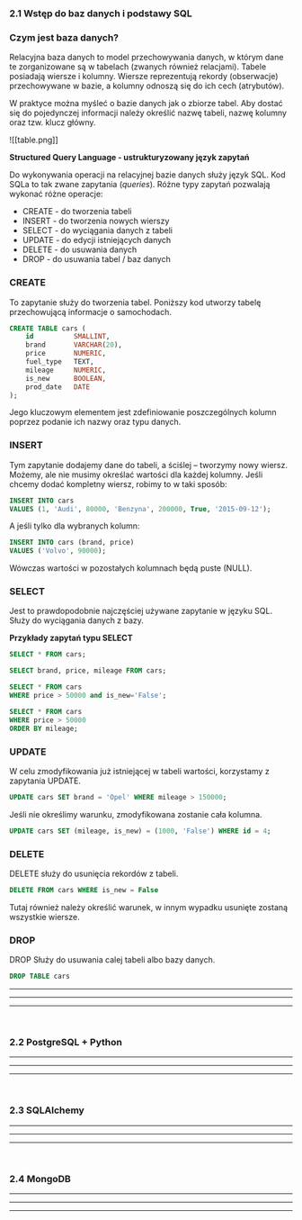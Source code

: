 ### 2.1 Wstęp do baz danych i podstawy SQL
### Czym jest baza danych?
Relacyjna baza danych to model przechowywania danych, w którym dane te zorganizowane są w tabelach (zwanych również relacjami). Tabele posiadają wiersze i kolumny. Wiersze reprezentują rekordy (obserwacje) przechowywane w bazie, a kolumny odnoszą się do ich cech (atrybutów).

W praktyce można myśleć o bazie danych jak o zbiorze tabel. Aby dostać się do pojedynczej informacji należy określić nazwę tabeli, nazwę kolumny oraz tzw. klucz główny.

![[table.png]]


**Structured Query Language - ustrukturyzowany język zapytań**

Do wykonywania operacji na relacyjnej bazie danych służy język SQL. Kod SQLa to tak zwane zapytania (*queries*). Różne typy zapytań pozwalają wykonać różne operacje:

- CREATE - do tworzenia tabeli
- INSERT - do tworzenia nowych wierszy
- SELECT - do wyciągania danych z tabeli
- UPDATE - do edycji istniejących danych
- DELETE - do usuwania danych
- DROP - do usuwania tabel / baz danych


### **CREATE**

To zapytanie służy do tworzenia tabel. Poniższy kod utworzy tabelę przechowującą informacje o samochodach.

``` SQL
CREATE TABLE cars (
    id          SMALLINT,    
    brand       VARCHAR(20), 
    price       NUMERIC,     
    fuel_type   TEXT,      
    mileage     NUMERIC,
    is_new      BOOLEAN,  
    prod_date   DATE 
);
```

Jego kluczowym elementem jest zdefiniowanie poszczególnych kolumn poprzez podanie ich nazwy oraz typu danych.


### **INSERT** 

Tym zapytanie dodajemy dane do tabeli, a ściślej – tworzymy nowy wiersz. Możemy, ale nie musimy określać wartości dla każdej kolumny. Jeśli chcemy dodać kompletny wiersz, robimy to w taki sposób:

```sql
INSERT INTO cars
VALUES (1, 'Audi', 80000, 'Benzyna', 200000, True, '2015-09-12');
```

A jeśli tylko dla wybranych kolumn:
```sql
INSERT INTO cars (brand, price)
VALUES ('Volvo', 90000);
```

Wówczas wartości w pozostałych kolumnach będą puste (NULL).

### **SELECT**

Jest to prawdopodobnie najczęściej używane zapytanie w języku SQL. Służy do wyciągania danych z bazy.

**Przykłady zapytań typu SELECT**

``` SQL
SELECT * FROM cars; 

SELECT brand, price, mileage FROM cars; 

SELECT * FROM cars
WHERE price > 50000 and is_new='False';

SELECT * FROM cars
WHERE price > 50000
ORDER BY mileage;
```


### UPDATE
W celu zmodyfikowania już istniejącej w tabeli wartości, korzystamy z zapytania UPDATE.

```SQL
UPDATE cars SET brand = 'Opel' WHERE mileage > 150000;
```

Jeśli nie określimy warunku, zmodyfikowana zostanie cała kolumna.

```SQL
UPDATE cars SET (mileage, is_new) = (1000, 'False') WHERE id = 4;
```

### DELETE
DELETE służy do usunięcia rekordów z tabeli.

```SQL
DELETE FROM cars WHERE is_new = False
```

Tutaj również należy określić warunek, w innym wypadku usunięte zostaną wszystkie wiersze.

### DROP

DROP Służy do usuwania calej tabeli albo bazy danych.

```SQL
DROP TABLE cars
```


---
---
---
&nbsp;
### 2.2 PostgreSQL + Python

---
---
---
&nbsp;
### 2.3 SQLAlchemy

---
---
---
&nbsp;
### 2.4 MongoDB

---
---
---
&nbsp;
